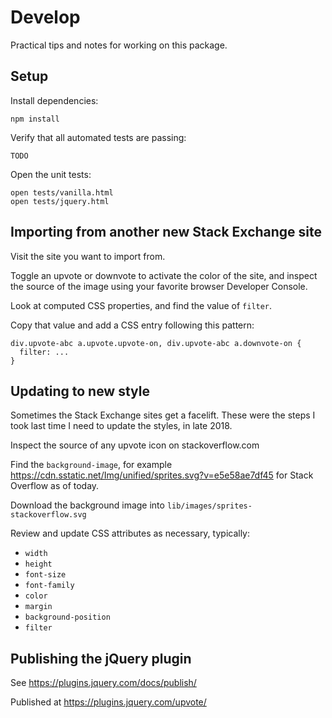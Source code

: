 Develop
=======

Practical tips and notes for working on this package.

Setup
-----

Install dependencies:

    npm install

Verify that all automated tests are passing:

    TODO

Open the unit tests:

    open tests/vanilla.html
    open tests/jquery.html


Importing from another new Stack Exchange site
----------------------------------------------

Visit the site you want to import from.

Toggle an upvote or downvote to activate the color of the site,
and inspect the source of the image using your favorite browser Developer Console.

Look at computed CSS properties, and find the value of `filter`.

Copy that value and add a CSS entry following this pattern:

    div.upvote-abc a.upvote.upvote-on, div.upvote-abc a.downvote-on {
      filter: ...
    }

Updating to new style
---------------------

Sometimes the Stack Exchange sites get a facelift.
These were the steps I took last time I need to update the styles, in late 2018.

Inspect the source of any upvote icon on stackoverflow.com

Find the `background-image`, for example https://cdn.sstatic.net/Img/unified/sprites.svg?v=e5e58ae7df45 for Stack Overflow as of today.

Download the background image into `lib/images/sprites-stackoverflow.svg`

Review and update CSS attributes as necessary, typically:

- `width`
- `height`
- `font-size`
- `font-family`
- `color`
- `margin`
- `background-position`
- `filter`

Publishing the jQuery plugin
----------------------------

See https://plugins.jquery.com/docs/publish/

Published at https://plugins.jquery.com/upvote/
